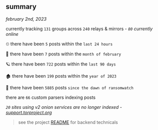 
## summary
_february 2nd, 2023_

currently tracking `131` groups across `240` relays & mirrors - _`80` currently online_

⏲ there have been `5` posts within the `last 24 hours`

🦈 there have been `7` posts within the `month of february`

🪐 there have been `722` posts within the `last 90 days`

🏚 there have been `199` posts within the `year of 2023`

🦕 there have been `5885` posts `since the dawn of ransomwatch`

there are `66` custom parsers indexing posts

_`20` sites using v2 onion services are no longer indexed - [support.torproject.org](https://support.torproject.org/onionservices/v2-deprecation/)_

> see the project [README](https://github.com/joshhighet/ransomwatch#ransomwatch--) for backend technicals
